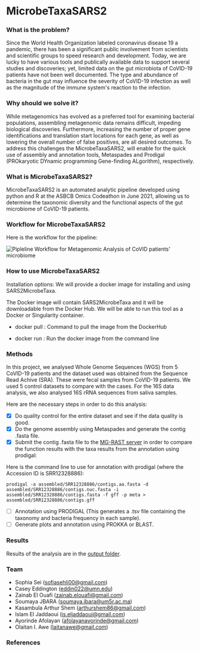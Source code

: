# MicrobeTaxaSARS2

### What is the problem?
Since the World Health Organization labeled coronavirus disease 19 a pandemic, there has been a significant public involvement from scientists and scientific groups to speed research and development. Today, we are lucky to have various tools and publically available data to support several studies and discoveries; yet, limited data on the gut microbiota of CoVID-19 patients have not been well documented. The type and abundance of bacteria in the gut may influence the severity of CoVID-19 infection as well as the magnitude of the immune system's reaction to the infection.

### Why should we solve it?
While metagenomics has evolved as a preferred tool for examining bacterial populations, assembling metagenomic data remains difficult, impeding biological discoveries. Furthermore, increasing the number of proper gene identifications and translation start locations for each gene, as well as lowering the overall number of false positives, are all desired outcomes. To address this challenges the MicrobeTaxaSARS2, will enable for the quick use of assembly and annotation tools, Metaspades and Prodigal (PROkaryotic DYnamic programming Gene-finding ALgorithm), respectively. 

### What is MicrobeTaxaSARS2?
MicrobeTaxaSARS2 is an automated analytic pipeline developed using python and R at the ASBCB Omics Codeathon in June 2021, allowing us to determine the taxonomic diversity and the functional aspects of the gut microbiome of CoVID-19 patients.

### Workflow for MicrobeTaxaSARS2
Here is the workflow for the pipeline:

![Pipleline Workflow for Metagenomic Analysis of CoVID patients' microbiome](img/workflow.png)

### How to use MicrobeTaxaSARS2
Installation options:
We will provide a docker image for installing and using SARS2MicrobeTaxa.

The Docker image will contain SARS2MicrobeTaxa and it will be downloadable from the Docker Hub.
We will be able to run this tool as a Docker or Singularity container.

- docker pull <!-- omicscodeathon/microbetaxasars2 -->: Command to pull the image from the DockerHub

- docker run <!-- omicscodeathon/microbetaxasars2 -->: Run the docker image from the command line


### Methods

In this project, we analysed Whole Genome Sequences (WGS) from 5 CoVID-19 patients and the dataset used was obtained from the Sequence Read Achive (SRA). These were fecal samples from CoVID-19 patients. We used 5 control datasets to compare with the cases. For the 16S data analysis, we also analysed 16S rRNA sequences from saliva samples.

Here are the necessary steps in order to do this analysis:
- [x] Do quality control for the entire dataset and see if the data quality is good.
- [x] Do the genome assembly using Metaspades and generate the contig .fasta file.
- [x] Submit the contig .fasta file to the [MG-RAST server](https://www.mg-rast.org) in order to compare the function results with the taxa results from the annotation using prodigal:

Here is the command line to use for annotation with prodigal (where the Accession ID is SRR12328886):
```
prodigal -a assembled/SRR12328886/contigs.aa.fasta -d assembled/SRR12328886/contigs.nuc.fasta -i assembled/SRR12328886/contigs.fasta -f gff -p meta > assembled/SRR12328886/contigs.gff
```

- [ ] Annotation using PRODIGAL (This generates a .tsv file containing the taxonomy and bacteria frequency in each sample).
- [ ] Generate plots and annotation using PROKKA or BLAST.

### Results
Results of the analysis are in the [output folder](output/).

### Team
- Sophia Sei (sofiasehli00@gmail.com)
- Casey Eddington (eddin022@umn.edu)
- Zainab El Ouafi (zainab.elouafi@gmail.com)
- Soumaya JBARA (soumaya.jbara@um5r.ac.ma)
- Kasambula Arthur Shem (arthurshem86@gmail.com)
- Islam El Jaddaoui (is.eljaddaoui@gmail.com)
- Ayorinde Afolayan (afolayanayorinde@gmail.com)
- Olaitan I. Awe (laitanawe@gmail.com)

### References
